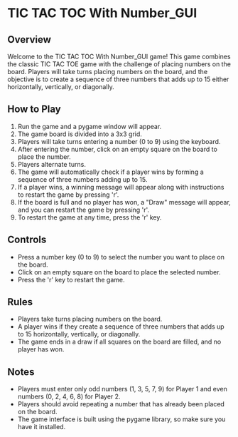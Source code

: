 # TIC TAC TOC With Number_GUI

## Overview
Welcome to the TIC TAC TOC With Number_GUI game! This game combines the classic TIC TAC TOE game with the challenge of placing numbers on the board. Players will take turns placing numbers on the board, and the objective is to create a sequence of three numbers that adds up to 15 either horizontally, vertically, or diagonally.

## How to Play
1. Run the game and a pygame window will appear.
2. The game board is divided into a 3x3 grid.
3. Players will take turns entering a number (0 to 9) using the keyboard.
4. After entering the number, click on an empty square on the board to place the number.
5. Players alternate turns.
6. The game will automatically check if a player wins by forming a sequence of three numbers adding up to 15.
7. If a player wins, a winning message will appear along with instructions to restart the game by pressing 'r'.
8. If the board is full and no player has won, a "Draw" message will appear, and you can restart the game by pressing 'r'.
9. To restart the game at any time, press the 'r' key.

## Controls
- Press a number key (0 to 9) to select the number you want to place on the board.
- Click on an empty square on the board to place the selected number.
- Press the 'r' key to restart the game.

## Rules
- Players take turns placing numbers on the board.
- A player wins if they create a sequence of three numbers that adds up to 15 horizontally, vertically, or diagonally.
- The game ends in a draw if all squares on the board are filled, and no player has won.

## Notes
- Players must enter only odd numbers (1, 3, 5, 7, 9) for Player 1 and even numbers (0, 2, 4, 6, 8) for Player 2.
- Players should avoid repeating a number that has already been placed on the board.
- The game interface is built using the pygame library, so make sure you have it installed.
